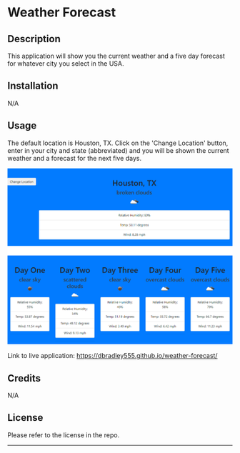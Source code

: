 # Weather Forecast

## Description

This application will show you the current weather and a five day forecast for whatever city you select in the USA.

## Installation

N/A

## Usage

The default location is Houston, TX. Click on the 'Change Location' button, enter in your city and state (abbreviated) and you will be shown the current weather and a forecast for the next five days.

![Preview Image](preview%20img.png)

Link to live application: https://dbradley555.github.io/weather-forecast/

## Credits

N/A

## License

Please refer to the license in the repo.

---
